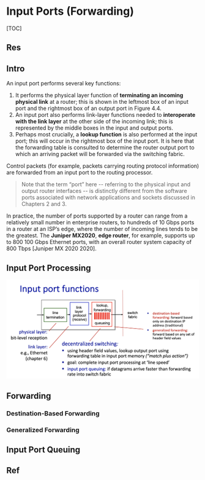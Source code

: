 # Input Ports (Forwarding)

[TOC]



## Res




## Intro
An input port performs several key functions:
1. It performs the physical layer function of **terminating an incoming physical link** at a router; this is shown in the leftmost box of an input port and the rightmost box of an output port in Figure 4.4. 
2. An input port also performs link-layer functions needed to **interoperate with the link layer** at the other side of the incoming link; this is represented by the middle boxes in the input and output ports. 
3. Perhaps most crucially, a **lookup function** is also performed at the input port; this will occur in the rightmost box of the input port. It is here that the forwarding table is consulted to determine the router output port to which an arriving packet will be forwarded via the switching fabric.

Control packets (for example, packets carrying routing protocol information) are forwarded from an input port to the routing processor.

> Note that the term “port” here -- referring to the physical input and output router interfaces -- is distinctly different from the software ports associated with network applications and sockets discussed in Chapters 2 and 3. 

In practice, the number of ports supported by a router can range from a relatively small number in enterprise routers, to hundreds of 10 Gbps ports in a router at an ISP’s edge, where the number of incoming lines tends to be the greatest. The **Juniper MX2020**, **edge router**, for example, supports up to 800 100 Gbps Ethernet ports, with an overall router system capacity of 800 Tbps [Juniper MX 2020 2020].



## Input Port Processing

![](../../../../../../Assets/Pics/Screenshot%202023-05-10%20at%208.26.04%20AM.png)


## Forwarding
### Destination-Based Forwarding


### Generalized Forwarding


## Input Port Queuing


## Ref

